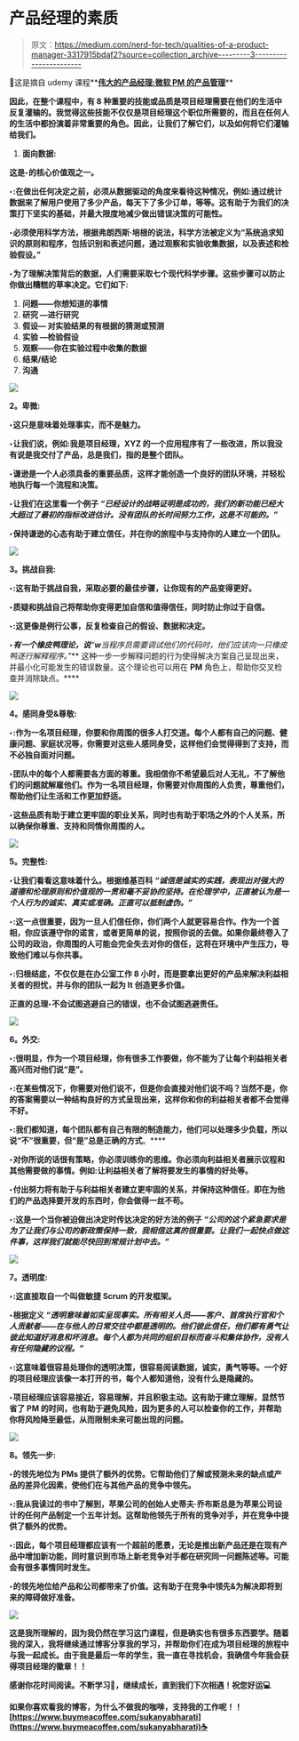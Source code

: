 # 产品经理的素质

> 原文：<https://medium.com/nerd-for-tech/qualities-of-a-product-manager-3317915bdaf2?source=collection_archive---------3----------------------->

🎯这是摘自 udemy 课程**[**伟大的产品经理:微软 PM 的产品管理**](https://www.udemy.com/course/become-a-product-manager/)**

****因此，在整个课程中，有 8 种重要的技能或品质是项目经理需要在他们的生活中反复灌输的。我觉得这些技能不仅仅是项目经理这个职位所需要的，而且在任何人的生活中都扮演着非常重要的角色。因此，让我们了解它们，以及如何将它们灌输给我们。****

1.  ******面向数据:******

****这是‣的核心价值观之一。****

****‣:在做出任何决定之前，必须从数据驱动的角度来看待这种情况，例如:通过统计数据来了解用户使用了多少产品，每天下了多少订单，等等。这有助于为我们的决策打下坚实的基础，并最大限度地减少做出错误决策的可能性。****

****‣必须使用科学方法，根据弗朗西斯·培根的说法，科学方法被定义为“系统追求知识的原则和程序，包括识别和表述问题，通过观察和实验收集数据，以及表述和检验假设。”****

****‣为了理解决策背后的数据，人们需要采取七个现代科学步骤。这些步骤可以防止你做出糟糕的草率决定。它们如下:****

1.  ******问题**——你想知道的事情****
2.  ******研究** —进行研究****
3.  ******假设—** 对实验结果的有根据的猜测或预测****
4.  ******实验** —检验假设****
5.  ******观察**——你在实验过程中收集的数据****
6.  ******结果/结论******
7.  ******沟通******

****![](img/58023a1fe234ceb40b151776000af2a7.png)****

******2。卑微:******

****‣这只是意味着处理事实，而不是魅力。****

****‣让我们说，例如:我是项目经理，XYZ 的一个应用程序有了一些改进，所以**我没有说是我**交付了产品，**总是我们**，指的是整个团队。****

****‣谦逊是一个人必须具备的重要品质，这样才能创造一个良好的团队环境，并轻松地执行每一个流程和决策。****

****‣让我们在这里看一个例子 ***“已经设计的战略证明是成功的，我们的新功能已经大大超过了最初的指标改进估计。没有团队的长时间努力工作，这是不可能的。”*******

****‣保持谦逊的心态有助于建立信任，并在你的旅程中与支持你的人建立一个团队。****

****![](img/f88903195f7167b9c04571919d1978ca.png)****

******3。挑战自我:******

****‣:这有助于挑战自我，采取必要的最佳步骤，让你现有的产品变得更好。****

****‣质疑和挑战自己将帮助你变得更加自信和值得信任，同时防止你过于自信。****

****‣:这更像是例行公事，反复检查自己的假设、数据和决定。****

****‣有一个橡皮鸭理论，说***“****w****当程序员需要调试他们的代码时，他们应该向一只橡皮鸭逐行解释程序。”*** 这种一步一步解释问题的行为使得解决方案自己呈现出来，并最小化可能发生的错误数量。这个理论也可以用在 **PM** 角色上，帮助你交叉检查并消除缺点。****

****![](img/ef5add58a293a6d49cd811168e8ab5a7.png)****

******4。感同身受&尊敬:******

****‣:作为一名项目经理，你要和你周围的很多人打交道。每个人都有自己的问题、健康问题、家庭状况等，你需要对这些人感同身受，这样他们会觉得得到了支持，而不必独自面对问题。****

****‣团队中的每个人都需要各方面的尊重。我相信你不希望最后对人无礼，不了解他们的问题就解雇他们。作为一名项目经理，你需要对你周围的人负责，尊重他们，帮助他们让生活和工作更加舒适。****

****‣这些品质有助于建立更牢固的职业关系，同时也有助于职场之外的个人关系，所以确保你尊重、支持和同情你周围的人。****

****![](img/170fe470a13dfe71a5e74713792089ef.png)****

******5。完整性:******

****‣让我们看看这意味着什么。根据维基百科 ***“诚信是诚实的实践，表现出对强大的道德和伦理原则和价值观的一贯和毫不妥协的坚持。在伦理学中，正直被认为是一个人行为的诚实、真实或准确。正直可以抵制虚伪。”*******

****‣:这一点很重要，因为一旦人们信任你，你们两个人就更容易合作。作为一个首相，你应该遵守你的诺言，或者更简单的说，按照你说的去做。如果你最终卷入了公司的政治，你周围的人可能会完全失去对你的信任，这将在环境中产生压力，导致他们难以与你共事。****

****‣:归根结底，不仅仅是在办公室工作 8 小时，而是要拿出更好的产品来解决利益相关者的担忧，并与你的团队一起为 It 创造更多价值。****

****正直的总理‣不会试图逃避自己的错误，也不会试图逃避责任。****

****![](img/e2d15885a8ce19e85f2baecb17dbeca6.png)****

******6。外交:******

****‣:很明显，作为一个项目经理，你有很多工作要做，你不能为了让每个利益相关者高兴而对他们说“是”。****

****‣:在某些情况下，你需要对他们说不，但是你会直接对他们说不吗？当然不是，你的答案需要以一种结构良好的方式呈现出来，这样你和你的利益相关者都不会觉得不好。****

****‣:我们都知道，每个团队都有自己有限的制造能力，他们可以处理多少负载，所以说“不”很重要**，但“是”总是正确的方式**。****

****‣对你所说的话很有策略，你必须训练你的思维。你必须向利益相关者展示议程和其他需要做的事情。例如:让利益相关者了解将要发生的事情的好处等。****

****‣付出努力将有助于与利益相关者建立更牢固的关系，并保持这种信任，即在为他们的产品选择要开发的东西时，你会做得一丝不苟。****

****‣:这是一个当你被迫做出决定时传达决定的好方法的例子 ***“公司的这个紧急要求是为了让我们与公司的新政策保持一致，我相信这真的很重要。让我们一起快点做这件事，这样我们就能尽快回到常规计划中去。”*******

****![](img/904dc154201029e48a0f768760ec6bcf.png)****

******7。透明度:******

****‣:这直接取自一个叫做**敏捷 Scrum 的开发框架。******

****‣根据定义 ***“透明意味着如实呈现事实。所有相关人员——客户、首席执行官和个人贡献者——在与他人的日常交往中都是透明的。他们彼此信任，他们都有勇气让彼此知道好消息和坏消息。每个人都为共同的组织目标而奋斗和集体协作，没有人有任何隐藏的议程。”*******

****‣:这意味着很容易处理你的透明决策，很容易阅读数据，诚实，勇气等等。一个好的项目经理应该像一本打开的书，每个人都知道他，没有什么是隐藏的。****

****‣项目经理应该容易接近，容易理解，并且积极主动。这有助于建立理解，显然节省了 PM 的时间，也有助于避免风险，因为更多的人可以检查你的工作，并帮助你将风险降至最低，从而限制未来可能出现的问题。****

****![](img/0beb7f0c1c168925f11edf7b204e4429.png)****

******8。领先一步:******

****‣的领先地位为 PMs 提供了额外的优势。它帮助他们了解或预测未来的缺点或产品的差异化因素，使他们在与其他产品的竞争中领先。****

****‣:我从我读过的书中了解到，苹果公司的创始人史蒂夫·乔布斯总是为苹果公司设计的任何产品制定一个五年计划。这帮助他领先于所有的竞争对手，并在竞争中提供了额外的优势。****

****‣:因此，每个项目经理都应该有一个超前的愿景，无论是推出新产品还是在现有产品中增加新功能，同时意识到市场上新老竞争对手都在研究同一问题陈述等。可能会有很多事情同时发生。****

****‣的领先地位给产品和公司都带来了价值。这有助于在竞争中领先&为解决即将到来的障碍做好准备。****

****![](img/c061a35f0245fef6eb30808be593580c.png)****

****这是我所理解的，因为我仍然在学习这门课程，但是确实也有很多东西要学。随着我的深入，我将继续通过博客分享我的学习，并帮助你们在成为项目经理的旅程中与我一起成长。由于我是最后一年的学生，我一直在寻找机会，我确信今年我会获得项目经理的徽章！！****

****感谢你花时间阅读。不断学习🙌，继续成长，直到我们下次相遇！祝您好运💻****

****如果你喜欢看我的博客，为什么不做我的咖啡，支持我的工作呢！！[https://www.buymeacoffee.com/sukanyabharati](https://www.buymeacoffee.com/sukanyabharati)☕****
